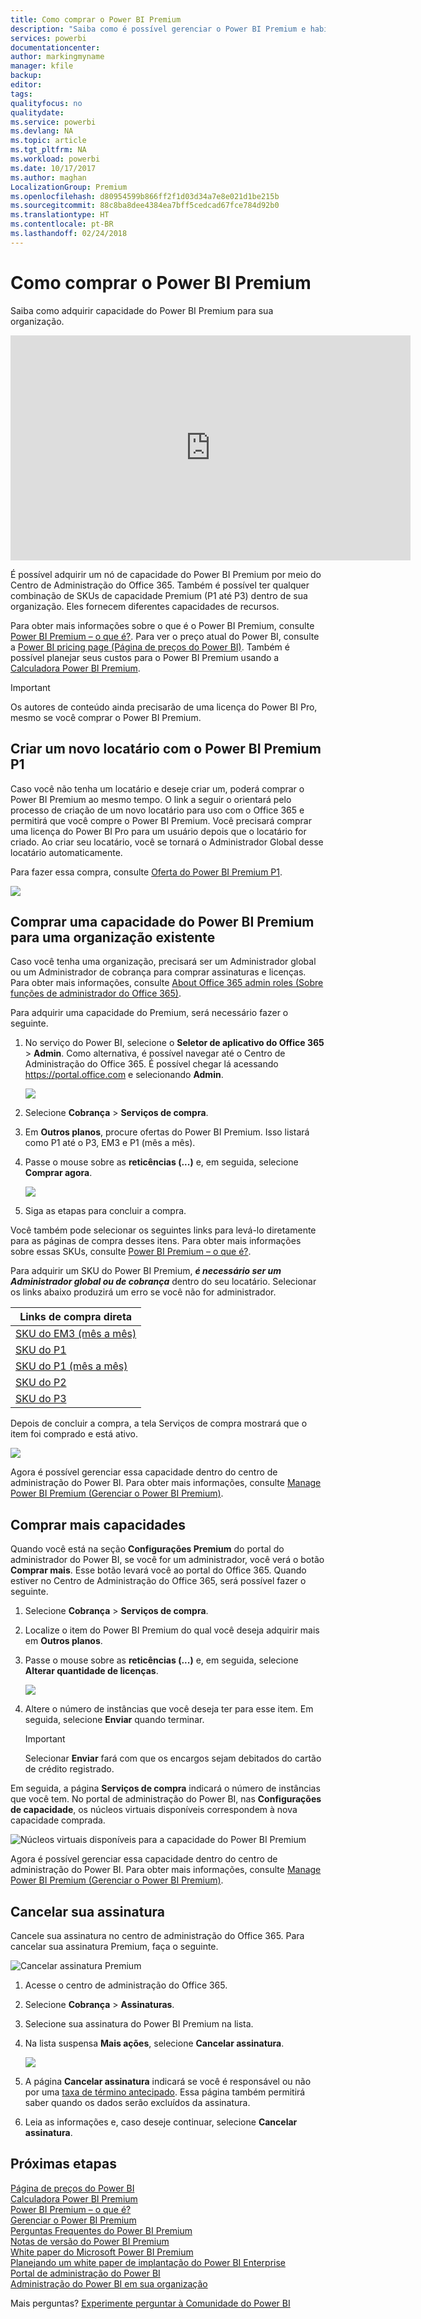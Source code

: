 ```yaml
---
title: Como comprar o Power BI Premium
description: "Saiba como é possível gerenciar o Power BI Premium e habilitar o acesso a conteúdo para toda a organização."
services: powerbi
documentationcenter: 
author: markingmyname
manager: kfile
backup: 
editor: 
tags: 
qualityfocus: no
qualitydate: 
ms.service: powerbi
ms.devlang: NA
ms.topic: article
ms.tgt_pltfrm: NA
ms.workload: powerbi
ms.date: 10/17/2017
ms.author: maghan
LocalizationGroup: Premium
ms.openlocfilehash: d80954599b866ff2f1d03d34a7e8e021d1be215b
ms.sourcegitcommit: 88c8ba8dee4384ea7bff5cedcad67fce784d92b0
ms.translationtype: HT
ms.contentlocale: pt-BR
ms.lasthandoff: 02/24/2018
---
```

# <a name="how-to-purchase-power-bi-premium"></a>Como comprar o Power BI Premium
Saiba como adquirir capacidade do Power BI Premium para sua organização.

<iframe width="640" height="360" src="https://www.youtube.com/embed/NkvYs5Qp4iA?rel=0&amp;showinfo=0" frameborder="0" allowfullscreen></iframe>

É possível adquirir um nó de capacidade do Power BI Premium por meio do Centro de Administração do Office 365. Também é possível ter qualquer combinação de SKUs de capacidade Premium (P1 até P3) dentro de sua organização. Eles fornecem diferentes capacidades de recursos.

Para obter mais informações sobre o que é o Power BI Premium, consulte [Power BI Premium – o que é?](service-premium.md). Para ver o preço atual do Power BI, consulte a [Power BI pricing page (Página de preços do Power BI)](https://powerbi.microsoft.com/pricing/). Também é possível planejar seus custos para o Power BI Premium usando a [Calculadora Power BI Premium](https://powerbi.microsoft.com/calculator/).

> [!IMPORTANT]
> Os autores de conteúdo ainda precisarão de uma licença do Power BI Pro, mesmo se você comprar o Power BI Premium.
> 
> 

## <a name="create-a-new-tenant-with-power-bi-premium-p1"></a>Criar um novo locatário com o Power BI Premium P1
Caso você não tenha um locatário e deseje criar um, poderá comprar o Power BI Premium ao mesmo tempo. O link a seguir o orientará pelo processo de criação de um novo locatário para uso com o Office 365 e permitirá que você compre o Power BI Premium. Você precisará comprar uma licença do Power BI Pro para um usuário depois que o locatário for criado. Ao criar seu locatário, você se tornará o Administrador Global desse locatário automaticamente.

Para fazer essa compra, consulte [Oferta do Power BI Premium P1](https://signup.microsoft.com/Signup?OfferId=b3ec5615-cc11-48de-967d-8d79f7cb0af1).

![](media/service-admin-premium-purchase/premium-purchase-with-tenant.png)

## <a name="purchase-a-power-bi-premium-capacity-for-an-existing-organization"></a>Comprar uma capacidade do Power BI Premium para uma organização existente
Caso você tenha uma organização, precisará ser um Administrador global ou um Administrador de cobrança para comprar assinaturas e licenças. Para obter mais informações, consulte [About Office 365 admin roles (Sobre funções de administrador do Office 365)](https://support.office.com/article/About-Office-365-admin-roles-da585eea-f576-4f55-a1e0-87090b6aaa9d).

Para adquirir uma capacidade do Premium, será necessário fazer o seguinte.

1. No serviço do Power BI, selecione o **Seletor de aplicativo do Office 365** > **Admin**. Como alternativa, é possível navegar até o Centro de Administração do Office 365. É possível chegar lá acessando https://portal.office.com e selecionando **Admin**.
   
    ![](media/service-admin-premium-purchase/o365-app-picker.png)
2. Selecione **Cobrança** > **Serviços de compra**.
3. Em **Outros planos**, procure ofertas do Power BI Premium. Isso listará como P1 até o P3, EM3 e P1 (mês a mês).
4. Passe o mouse sobre as **reticências (...)** e, em seguida, selecione **Comprar agora**.
   
    ![](media/service-admin-premium-purchase/premium-purchase.png)
5. Siga as etapas para concluir a compra.

Você também pode selecionar os seguintes links para levá-lo diretamente para as páginas de compra desses itens. Para obter mais informações sobre essas SKUs, consulte [Power BI Premium – o que é?](service-premium.md#premiumskus).

Para adquirir um SKU do Power BI Premium, ***é necessário ser um Administrador global ou de cobrança*** dentro do seu locatário. Selecionar os links abaixo produzirá um erro se você não for administrador.

| Links de compra direta |
| --- |
| [SKU do EM3 (mês a mês)](https://portal.office.com/commerce/completeorder.aspx?OfferId=4004702D-749C-4F74-BF47-3048F1833780&adminportal=1) |
| [SKU do P1](https://portal.office.com/commerce/completeorder.aspx?OfferId=b3ec5615-cc11-48de-967d-8d79f7cb0af1&adminportal=1) |
| [SKU do P1 (mês a mês)](https://portal.office.com/commerce/completeorder.aspx?OfferId=E4C8EDD3-74A1-4D42-A738-C647972FBE81&adminportal=1) |
| [SKU do P2](https://portal.office.com/commerce/completeorder.aspx?OfferId=062F2AA7-B4BC-4B0E-980F-2072102D8605&adminportal=1) |
| [SKU do P3](https://portal.office.com/commerce/completeorder.aspx?OfferId=40c7d673-375c-42a1-84ca-f993a524fed0&adminportal=1) |

Depois de concluir a compra, a tela Serviços de compra mostrará que o item foi comprado e está ativo.

![](media/service-admin-premium-purchase/premium-purchased.png)

Agora é possível gerenciar essa capacidade dentro do centro de administração do Power BI. Para obter mais informações, consulte [Manage Power BI Premium (Gerenciar o Power BI Premium)](service-admin-premium-manage.md).

## <a name="purchase-more-capacities"></a>Comprar mais capacidades
Quando você está na seção **Configurações Premium** do portal do administrador do Power BI, se você for um administrador, você verá o botão **Comprar mais**. Esse botão levará você ao portal do Office 365. Quando estiver no Centro de Administração do Office 365, será possível fazer o seguinte.

1. Selecione **Cobrança** > **Serviços de compra**.
2. Localize o item do Power BI Premium do qual você deseja adquirir mais em **Outros planos**.
3. Passe o mouse sobre as **reticências (...)** e, em seguida, selecione **Alterar quantidade de licenças**.
   
    ![](media/service-admin-premium-purchase/premium-purchase-more.png)
4. Altere o número de instâncias que você deseja ter para esse item. Em seguida, selecione **Enviar** quando terminar.
   
   > [!IMPORTANT]
   > Selecionar **Enviar** fará com que os encargos sejam debitados do cartão de crédito registrado.
   > 
   > 

Em seguida, a página **Serviços de compra** indicará o número de instâncias que você tem. No portal de administração do Power BI, nas **Configurações de capacidade**, os núcleos virtuais disponíveis correspondem à nova capacidade comprada.

![Núcleos virtuais disponíveis para a capacidade do Power BI Premium](media/service-admin-premium-purchase/premium-capacities.png)

Agora é possível gerenciar essa capacidade dentro do centro de administração do Power BI. Para obter mais informações, consulte [Manage Power BI Premium (Gerenciar o Power BI Premium)](service-admin-premium-manage.md).

## <a name="cancel-your-subscription"></a>Cancelar sua assinatura
Cancele sua assinatura no centro de administração do Office 365. Para cancelar sua assinatura Premium, faça o seguinte.

![](media/service-admin-premium-purchase/premium-cancel-subscription.png "Cancelar assinatura Premium")

1. Acesse o centro de administração do Office 365.
2. Selecione **Cobrança** > **Assinaturas**.
3. Selecione sua assinatura do Power BI Premium na lista.
4. Na lista suspensa **Mais ações**, selecione **Cancelar assinatura**.
   
    ![](media/service-admin-premium-purchase/o365-more-actions.png)
5. A página **Cancelar assinatura** indicará se você é responsável ou não por uma [taxa de término antecipado](https://support.office.com/article/early-termination-fees-6487d4de-401a-466f-8bc3-c0beb5cc40d3). Essa página também permitirá saber quando os dados serão excluídos da assinatura.
6. Leia as informações e, caso deseje continuar, selecione **Cancelar assinatura**.

## <a name="next-steps"></a>Próximas etapas
[Página de preços do Power BI](https://powerbi.microsoft.com/pricing/)  
[Calculadora Power BI Premium](https://powerbi.microsoft.com/calculator/)  
[Power BI Premium – o que é?](service-premium.md)  
[Gerenciar o Power BI Premium](service-admin-premium-manage.md)  
[Perguntas Frequentes do Power BI Premium](service-premium-faq.md)  
[Notas de versão do Power BI Premium](service-premium-release-notes.md)  
[White paper do Microsoft Power BI Premium](https://aka.ms/pbipremiumwhitepaper)  
[Planejando um white paper de implantação do Power BI Enterprise](https://aka.ms/pbienterprisedeploy)  
[Portal de administração do Power BI](service-admin-portal.md)  
[Administração do Power BI em sua organização](service-admin-administering-power-bi-in-your-organization.md)  

Mais perguntas? [Experimente perguntar à Comunidade do Power BI](http://community.powerbi.com/)

